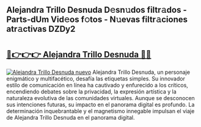 ## Alejandra Trillo Desnuda D𝚎sn𝚞dos filtr𝚊dos - Parts-dUm Vid𝚎os f𝚘tos - N𝚞evas filtr𝚊ciones atr𝚊ctivas DZDy2

# <h2><a href="http://mbdv7q.tromn.icu/?c=Alejandra+Trillo+Desnuda">🔗👉👉👉 Alejandra Trillo Desnuda 🔗🔗</a></h2>

[![Alejandra Trillo Desnuda nuevo](https://i.imgur.com/pEAQMta.gif)](http://mbdv7q.tromn.icu/?c=Alejandra+Trillo+Desnuda)
Alejandra Trillo Desnuda, un personaje enigmático y multifacético, desafía las etiquetas simples. Su innovador estilo de comunicación en línea ha cautivado y enfurecido a los críticos, encendiendo debates sobre la privacidad, la expresión artística y la naturaleza evolutiva de las comunidades virtuales. Aunque se desconocen sus intenciones futuras, su impacto en el panorama digital es profundo. La determinación inquebrantable y el magnetismo innegable impulsan el viaje de Alejandra Trillo Desnuda en el panorama digital.
